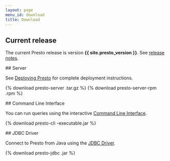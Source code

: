 ```yaml
---
layout: page
menu_id: download
title: Download
---
```


## Current release

The current Presto release is version <b>{{ site.presto_version }}</b>.
See <a href="docs/current/release/release-{{ site.presto_version }}.html">release notes</a>.

<div markdown="1" class="feature-grid">

<div markdown="1">
## Server

See [Deploying Presto](docs/current/installation/deployment.html)
for complete deployment instructions.

{% download presto-server .tar.gz %}
{% download presto-server-rpm .rpm %}
</div>

<div markdown="1">
## Command Line Interface

You can run queries using the interactive
[Command Line Interface](docs/current/installation/cli.html).

{% download presto-cli -executable.jar %}
</div>

<div markdown="1">
## JDBC Driver

Connect to Presto from Java using the
[JDBC Driver](docs/current/installation/jdbc.html).

{% download presto-jdbc .jar %}
</div>

</div>
